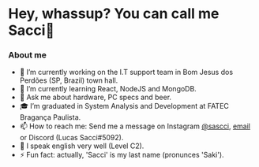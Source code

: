# Hey, whassup? You can call me Sacci👋

### About me


- 🔭 I’m currently working on the I.T support team in Bom Jesus dos Perdões (SP, Brazil) town hall.
- 🌱 I’m currently learning React, NodeJS and MongoDB.
- 💬 Ask me about hardware, PC specs and beer.
- 🎓 I’m graduated in System Analysis and Development at FATEC Bragança Paulista.
- 📫 How to reach me: Send me a message on Instagram [@sascci](https://www.instagram.com/sascci/), [email](mailto:saccilucas@gmail.com) or Discord (Lucas Sacci#5092).
- :rocket: I speak english very well (Level C2).
- ⚡ Fun fact: actually, 'Sacci' is my last name (pronunces 'Saki').



